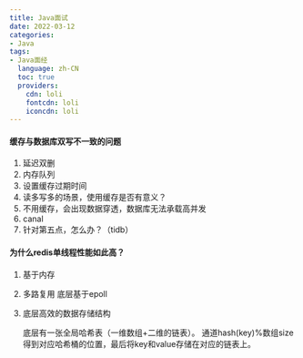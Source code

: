 ```yaml
---
title: Java面试
date: 2022-03-12
categories:
- Java
tags:
- Java面经
  language: zh-CN
  toc: true
  providers:
    cdn: loli
    fontcdn: loli
    iconcdn: loli
---
```


#### 缓存与数据库双写不一致的问题

1. 延迟双删
2. 内存队列
3. 设置缓存过期时间
4. 读多写多的场景，使用缓存是否有意义？
5. 不用缓存，会出现数据穿透，数据库无法承载高并发
6. canal
7. 针对第五点，怎么办？（tidb）

#### 为什么redis单线程性能如此高？

1. 基于内存

2. 多路复用 底层基于epoll

3. 底层高效的数据存储结构

   底层有一张全局哈希表（一维数组+二维的链表）。 通道hash(key)%数组size得到对应哈希桶的位置，最后将key和value存储在对应的链表上。

   
